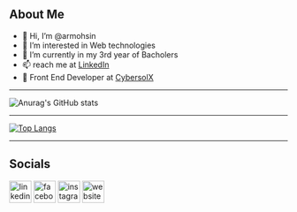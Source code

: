 <h2>About Me</h2>
<ul>
<li> 👋 Hi, I’m @armohsin</li>
<li> 👀 I’m interested in Web technologies</li>
<li> 🌱 I’m currently in my 3rd year of Bacholers</li>
<li> 📫 reach me at <a href="https://www.linkedin.com/in/armohsin/">LinkedIn</a></li>
<li> 🚧 Front End Developer at <a href="https://cybersolx.com">CybersolX</a></li>
</ul>
<hr>


![Anurag's GitHub stats](https://github-readme-stats.vercel.app/api?username=armohsin&show_icons=true&theme=radical)
<hr>

[![Top Langs](https://github-readme-stats.vercel.app/api/top-langs/?username=armohsin)](https://github.com/anuraghazra/github-readme-stats)

<hr>
<h2>Socials</h2>

[<img src='https://cdn.jsdelivr.net/npm/simple-icons@3.0.1/icons/linkedin.svg' alt='linkedin' height='40'>](https://www.linkedin.com/in/armohsin/)  [<img src='https://cdn.jsdelivr.net/npm/simple-icons@3.0.1/icons/facebook.svg' alt='facebook' height='40'>](https://www.facebook.com/ar.mohsen.18)  [<img src='https://cdn.jsdelivr.net/npm/simple-icons@3.0.1/icons/instagram.svg' alt='instagram' height='40'>](https://www.instagram.com/ar.privve/)  [<img src='https://cdn.jsdelivr.net/npm/simple-icons@3.0.1/icons/icloud.svg' alt='website' height='40'>](https://ar2001mohsin.wixsite.com/profile)  


<!---
armohsin/armohsin is a ✨ special ✨ repository because its `README.md` (this file) appears on your GitHub profile.
You can click the Preview link to take a look at your changes.
--->
